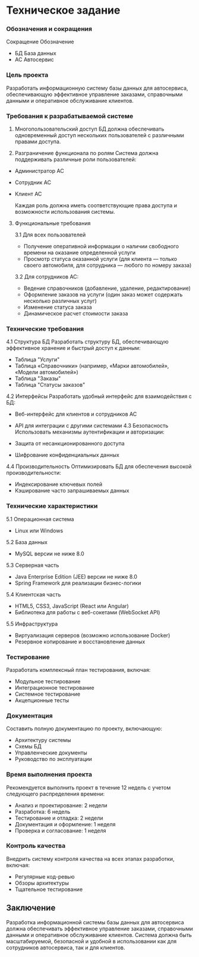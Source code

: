 
# Техническое задание

### Обозначения и сокращения
Сокращение	Обозначение
- БД	База данных
- АС	Автосервис

### Цель проекта
Разработать информационную систему базы данных для автосервиса, обеспечивающую эффективное управление заказами, справочными данными и оперативное обслуживание клиентов.

### Требования к разрабатываемой системе
1. Многопользовательский доступ
   БД должна обеспечивать одновременный доступ нескольких пользователей с различными правами доступа.

2. Разграничение функционала по ролям
   Система должна поддерживать различные роли пользователей:
 - Администратор АС
 - Сотрудник АС
 - Клиент АС

   Каждая роль должна иметь соответствующие права доступа и возможности использования системы.

3. Функциональные требования 
   
   3.1 Для всех пользователей 
   - Получение оперативной информации о наличии свободного времени на оказание определенной услуги
   - Просмотр статуса оказанной услуги (для клиента — только своего автомобиля, для сотрудника — любого по номеру заказа)
   
   3.2 Для сотрудников АС:
   - Ведение справочников (добавление, удаление, редактирование)
   - Оформление заказов на услуги (один заказ может содержать несколько различных услуг)
   - Изменение статуса заказа
   - Динамическое расчет стоимости заказа
   
### Технические требования
   
4.1 Структура БД
   Разработать структуру БД, обеспечивающую эффективное хранение и быстрый доступ к данным:

 - Таблица "Услуги"
 - Таблица «Справочники» (например, «Марки автомобилей», «Модели автомобилей»)
 - Таблица "Заказы"
 - Таблица "Статусы заказов"

4.2 Интерфейсы
Разработать удобный интерфейс для взаимодействия с БД:

 - Веб-интерфейс для клиентов и сотрудников АС
 - API для интеграции с другими системами
4.3 Безопасность
Использовать механизмы аутентификации и авторизации:

- Защита от несанкционированного доступа
- Шифрование конфиденциальных данных

4.4 Производительность
Оптимизировать БД для обеспечения высокой производительности:
 - Индексирование ключевых полей
 - Кэширование часто запрашиваемых данных

### Технические характеристики
5.1 Операционная система
- Linux или Windows

5.2 База данных
- MySQL версии не ниже 8.0

5.3 Серверная часть
- Java Enterprise Edition (JEE) версии не ниже 8.0
 - Spring Framework для реализации бизнес-логики

5.4 Клиентская часть
- HTML5, CSS3, JavaScript (React или Angular)
- Библиотека для работы с веб-сокетами (WebSocket API)

5.5 Инфраструктура
- Виртуализация серверов (возможно использование Docker)
- Резервное копирование и восстановление данных
### Тестирование
Разработать комплексный план тестирования, включая:

- Модульное тестирование
- Интеграционное тестирование
- Системное тестирование
- Акцепционные тесты

### Документация
Составить полную документацию по проекту, включающую:

- Архитектуру системы
- Схемы БД
- Управленческие документы
- Руководство по эксплуатации

### Время выполнения проекта
Рекомендуется выполнить проект в течение 12 недель с учетом следующего распределения времени:

- Анализ и проектирование: 2 недели
- Разработка: 6 недель
- Тестирование и отладка: 2 недели
- Документация и оформление: 1 неделя
- Проверка и согласование: 1 неделя
### Контроль качества
Внедрить систему контроля качества на всех этапах разработки, включая:

- Регулярные код-ревью
- Обзоры архитектуры
- Тщательное тестирование
## Заключение
Разработка информационной системы базы данных для автосервиса должна обеспечивать эффективное управление заказами, справочными данными и оперативное обслуживание клиентов. Система должна быть масштабируемой, безопасной и удобной в использовании как для сотрудников автосервиса, так и для клиентов.

